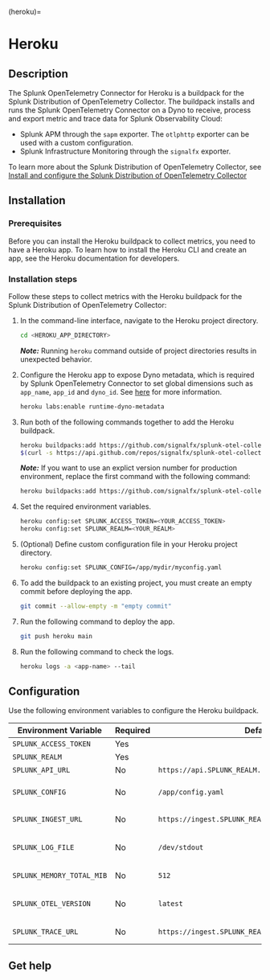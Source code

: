 (heroku)=

# Heroku
<meta name="description" content="Use this Splunk Observability Cloud integration for the Heroku monitor. See benefits, install, configuration, and metrics">

## Description

The Splunk OpenTelemetry Connector for Heroku is a buildpack for the Splunk Distribution of OpenTelemetry Collector. The buildpack installs and runs the Splunk OpenTelemetry Connector on a Dyno to receive, process and export metric and trace data for Splunk Observability Cloud:

* Splunk APM through the `sapm` exporter. The `otlphttp` exporter can be used with a custom configuration. 
* Splunk Infrastructure Monitoring through the `signalfx` exporter.

To learn more about the Splunk Distribution of OpenTelemetry Collector, see [Install and configure the Splunk Distribution of OpenTelemetry Collector](../opentelemetry/opentelemetry.rst)

## Installation

### Prerequisites

Before you can install the Heroku buildpack to collect metrics, you need to have a Heroku app. To learn how to install the Heroku CLI and create an app, see the Heroku documentation for developers.

### Installation steps

Follow these steps to collect metrics with the Heroku buildpack for the Splunk Distribution of OpenTelemetry Collector:

1. In the command-line interface, navigate to the Heroku project directory.

   ``` bash
   cd <HEROKU_APP_DIRECTORY>
   ```
   
   **_Note:_** Running `heroku` command outside of project directories results in unexpected behavior.

2. Configure the Heroku app to expose Dyno metadata, which is required by Splunk OpenTelemetry Connector to set global dimensions such as `app_name`, `app_id` and `dyno_id`. See [here](https://devcenter.heroku.com/articles/dyno-metadata) for more information.
   
   ``` bash
   heroku labs:enable runtime-dyno-metadata
   ```

3. Run both of the following commands together to add the Heroku buildpack.

   ``` bash
   heroku buildpacks:add https://github.com/signalfx/splunk-otel-collector-heroku.git#\
   $(curl -s https://api.github.com/repos/signalfx/splunk-otel-collector-heroku/releases | grep '"tag_name"' | head -n 1 | cut -d'"' -f4)
   ```

   **_Note:_** If you want to use an explict version number for production environment, replace the first command with the following command:
   
   ``` bash
   heroku buildpacks:add https://github.com/signalfx/splunk-otel-collector-heroku.git#<TAG_NAME>
   ```
  
4. Set the required environment variables.
  
   ``` bash
   heroku config:set SPLUNK_ACCESS_TOKEN=<YOUR_ACCESS_TOKEN>
   heroku config:set SPLUNK_REALM=<YOUR_REALM>
   ```

5. (Optional) Define custom configuration file in your Heroku project directory.
   
   ``` bash
   heroku config:set SPLUNK_CONFIG=/app/mydir/myconfig.yaml
   ```

6. To add the buildpack to an existing project, you must create an empty commit before deploying the app.
   
   ``` bash
   git commit --allow-empty -m "empty commit"
   ```
7. Run the following command to deploy the app.

   ``` bash
   git push heroku main
   ```

8. Run the following command to check the logs.

   ``` bash
   heroku logs -a <app-name> --tail
   ```

## Configuration

Use the following environment variables to configure the Heroku buildpack.

| Environment Variable      | Required | Default                                             | Description                                                                                                                |
| ----------------------    | -------- | -------                                             | -------------------------------------------------------------------------                                                  |
| `SPLUNK_ACCESS_TOKEN`     | Yes      |                                                     | [Splunk access token](https://docs.splunk.com/Observability/admin/authentication-tokens/org-tokens.html#admin-org-tokens). |
| `SPLUNK_REALM`            | Yes      |                                                     | [Splunk realm](https://dev.splunk.com/observability/docs/realms_in_endpoints/).                                            |
| `SPLUNK_API_URL`          | No       | `https://api.SPLUNK_REALM.signalfx.com`             | The Splunk API base URL.                                                                                                   |
| `SPLUNK_CONFIG`           | No       | `/app/config.yaml`                                  | The configuration to use. `/app/.splunk/config.yaml` used if default not found.                                            |
| `SPLUNK_INGEST_URL`       | No       | `https://ingest.SPLUNK_REALM.signalfx.com`          | The Splunk Infrastructure Monitoring base URL.                                                                             |
| `SPLUNK_LOG_FILE`         | No       | `/dev/stdout`                                       | Specify location of agent logs. If not specified, logs will go to stdout.                                                  |
| `SPLUNK_MEMORY_TOTAL_MIB` | No       | `512`                                               | Total available memory to agent.                                                                                           |
| `SPLUNK_OTEL_VERSION`     | No       | `latest`                                            | Version of Splunk OTel Connector to use. Defaults to latest.                                                               |
| `SPLUNK_TRACE_URL`        | No       | `https://ingest.SPLUNK_REALM.signalfx.com/v2/trace` | The Splunk APM base URL.                                                                                                   |


## Get help

```{include} /_includes/troubleshooting.md
```
